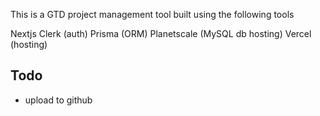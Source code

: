 This is a GTD project management tool built using the following tools

Nextjs
Clerk (auth)
Prisma (ORM)
Planetscale (MySQL db hosting)
Vercel (hosting)

## Todo

- upload to github
